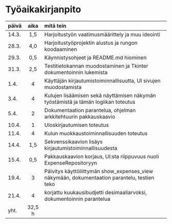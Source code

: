 # Työaikakirjanpito

| päivä |  aika  | mitä tein                                                                                    |
| ----- | :----: | :------------------------------------------------------------------------------------------- |
| 14.3. |  1,5   | Harjoitustyön vaatimusmäärittely ja muu ideointi                                             |
| 28.3. |  4,0   | Harjoitustyöprojektin alustus ja rungon koodaaminen                                          |
| 29.3. |  0,5   | Käynnistysohjeet ja README.md hiominen                                                       |
| 31.3. |  2,5   | Testitietokannan muodostaminen ja Tkinter dokumentoinnin lukemista                           |
| 1.4.  |   4    | Käyttäjän kirjautumistoiminnallisuutta, UI sivujen muodostamista                             |
| 3.4.  |   4    | Kulujen lisäämisen sekä näyttämisen näkymän työstämistä ja tämän logiikan toteutus           |
| 5.4.  |   2    | Dokumentaation parantelua, ohjelman arkkitehtuurin pakkauskaavio                             |
| 10.4. |   1    | Uloskirjautumisen toteutus                                                                   |
| 11.4. |   4    | Kulun muokkaustoiminnallisuuden toteutus                                                     |
| 14.4. |  1,5   | Sekvenssikaavion lisäys kirjautumistoiminnallisuudesta                                       |
| 15.4. |  0,5   | Pakkauskaavion korjaus, UI:sta riippuvuus nuoli ExpenseRepositoryyn                          |
| 19.4. |   3    | Päivitys käyttöliittymän show_expenses_view näkymään, dokumentaation parantelu, testien teko |
| 21.4. |   4    | korjattu kuukausibudjetti desimaaliarvoksi, dokumentoinnin parantelua                        |
| yht.  | 32,5 h |
